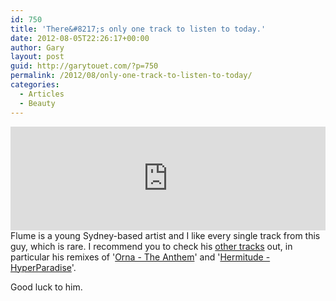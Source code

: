 ```yaml
---
id: 750
title: 'There&#8217;s only one track to listen to today.'
date: 2012-08-05T22:26:17+00:00
author: Gary
layout: post
guid: http://garytouet.com/?p=750
permalink: /2012/08/only-one-track-to-listen-to-today/
categories:
  - Articles
  - Beauty
---
```

<iframe width="100%" height="166" scrolling="no" frameborder="no" src="http://w.soundcloud.com/player/?url=http%3A%2F%2Fapi.soundcloud.com%2Ftracks%2F10234295&amp;auto_play=false&amp;show_artwork=false&amp;color=0063dc"></iframe>
<br />
Flume is a young Sydney-based artist and I like every single track from this guy, which is rare. I recommend you to check his <a href="http://soundcloud.com/flume-1/">other tracks</a> out, in particular his remixes of '<a href="http://soundcloud.com/flume-1/orna-the-anthem-flume-remix">Orna - The Anthem</a>' and '<a href="http://soundcloud.com/flume-1/hyperparadise-flume-remix">Hermitude - HyperParadise</a>'.

Good luck to him.